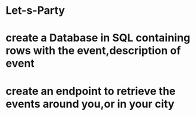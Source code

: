 # Let-s-Party
# create a Database in SQL containing rows with the event,description of event 
# create an endpoint to retrieve the events around you,or in your city
